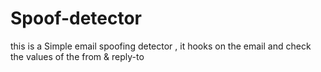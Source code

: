 Spoof-detector
===============

this is a Simple email spoofing detector , it hooks on the email and check the values of the from &amp; reply-to 

